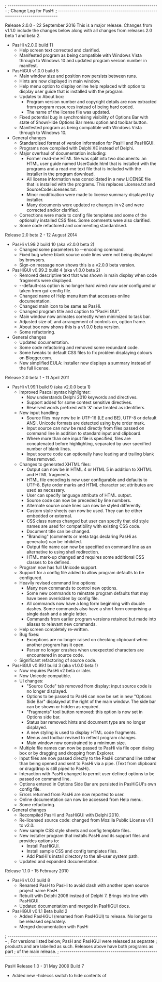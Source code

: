 ; ------------------------------------------------------------------------------
; Change Log for PasHi
; ------------------------------------------------------------------------------

Release 2.0.0 - 22 September 2016
This is a major release. Changes from v1.1.0 include the changes below along with all changes from releases 2.0 beta 1 and beta 2.
* PasHi v2.0.0 build 11
  + Help screen text corrected and clarified.
  + Manifested program as being compatible with Windows Vista through to Windows 10 and updated program version number in manifest.
* PasHiGUI v1.0.0 build 5
  + Main window size and position now persists between runs.
  + Hints are now displayed in main window.
  + Help menu option to display online help replaced with option to display user guide that is installed with the program.
  + Updates to About box:
    - Program version number and copyright details are now extracted from program resources instead of being hard coded.
    - The name of the license file was updated.
  + Fixed potential bug in synchronising visibility of Options Bar with state of Show/Hide Options Bar menu option and toolbar button.
  + Manifested program as being compatible with Windows Vista through to Windows 10.
* General changes
  + Standardised format of version information for PasHi and PasHiGUI.
  + Programs now compiled with Delphi XE instead of Delphi.
  + Major overhaul of documentation including:
    - Former read-me HTML file was split into two documents: an HTML user guide named UserGuide.html that is installed with the programs and a read-me text file that is included with the installer in the program download.
    - All license information was consolidated in a new LICENSE file that is installed with the programs. This replaces License.txt and SourceCodeLicenses.txt.
    - Minor modification were made to license summary displayed by installer.
    - Many documents were updated re changes in v2 and were corrected and/or clarified.
  + Corrections were made to config file templates and some of the optionally installed CSS files. Some comments were also clarified.
  + Some code refactored and commenting standardised.

Release 2.0 beta 2 - 12 August 2014
* PasHi v1.99.2 build 10 (aka v2.0.0 beta 2)
  + Changed some parameters to --encoding command.
  + Fixed bug where blank source code lines were not being displayed by browsers.
  + Sign-on message now shows this is a v2.0.0 beta version.
* PasHiGUI v0.99.2 build 4 (aka v1.0.0 beta 2)
  + Removed descriptive text that was shown in main display when code fragments were displayed.
  + --default-css option is no longer hard wired: now user configured or taken from gui-config file.
  + Changed name of Help menu item that accesses online documentation.
  + Changed main icon to be same as PasHi.
  + Changed program title and caption to "PasHi GUI".
  + Main window now animates correctly when minimized to task bar.
  + Adjusted size of, and arrangement of controls on, option frame.
  + About box now shows this is a v1.0.0 beta version.
  + Some refactoring.
* General changes
  + Updated documentation.
  + Some code refactoring and removed some redundant code.
  + Some tweaks to default CSS files to fix problem displaying colours on Blogger.com.
  + New simplified EULA: installer now displays a summary instead of the full license.

Release 2.0 beta 1 - 11 April 2011
* PasHi v1.99.1 build 9 (aka v2.0.0 beta 1)
  + Improved Pascal syntax highlighter:
    - Now understands Delphi 2010 keywords and directives.
    - Support added for some context sensitive directives.
    - Reserved words prefixed with '&' now treated as identifiers.
  + New input handling:
    - Source files may now be in UTF-16 (LE and BE), UTF-8 or default ANSI. Unicode formats are detected using byte order mark.
    - Input source can now be read directly from files passed on command line in addition to standard input and clipboard.
    - Where more than one input file is specified, files are concatenated before highlighting, separated by user specified number of blank lines.
    - Input source code can optionally have leading and trailing blank lines removed.
  + Changes to generated XHTML files:
    - Output can now be in HTML 4 or HTML 5 in addition to XHTML and HTML fragments.
    - HTML file encoding is now user configurable and defaults to UTF-8. Byte order marks and HTML character set attributes are used as necessary.
    - User can specify language attribute of HTML output.
    - Source code can now be preceded by line numbers.
    - Alternate source code lines can now be styled differently.
    - Custom style sheets can now be used. They can be either embedded or external.
    - CSS class names changed but user can specify that old style names are used for compatibility with existing CSS code.
    - Document title can be changed.
    - "Branding" (comments or meta tags declaring PasHi as generator) can be inhibited.
    - Output file name can now be specified on command line as an alternative to using shell redirection.
    - HTML mark-up changed and requires some additional CSS classes to be defined.
  + Program now has full Unicode support.
  + Support for a config file added to allow program defaults to be configured.
  + Heavily revised command line options:
    - Many new commands to control new options.
    - Some new commands to reinstate program defaults that may have been overridden by config file.
    - All commands now have a long form beginning with double dashes. Some commands also have a short form comprising a single dash and a single letter.
    - Commands from earlier program versions retained but made into aliases to relevant new commands.
  + Help screen completely re-written.
  + Bug fixes:
    - Exceptions are no longer raised on checking clipboard when another program has it open.
    - Parser no longer crashes when unexpected characters are encountered in source code.
  + Significant refactoring of source code.
* PasHiGUI v0.99.1 build 3 (aka v1.0.0 beta 1)
  + Now requires PasHi v2 beta or later.
  + Now Unicode compatible.
  + UI changes:
    - "Source Code" tab removed from display: input source code is no longer displayed.
    - Options to be passed to PasHi can now be set in new "Options Side Bar" displayed at the right of the main window. The side bar can be shown or hidden as required.
    - "Fragments" tool button removed: this option is now set in Options side bar.
    - Status bar removed: hints and document type are no longer displayed.
    - A new styling is used to display HTML code fragments.
    - Menus and toolbar revised to reflect program changes.
    - Main window now constrained to a minimum size.
  + Multiple file names can now be passed to PasHi via file open dialog box or by dragging and dropping from Explorer.
  + Input files are now passed directly to the PasHi command line rather than being opened and sent to PasHi via a pipe. (Text from clipboard or drag/drop is still piped to PasHi).
  + Interaction with PasHi changed to permit user defined options to be passed on command line.
  + Options entered in Options Side Bar are persisted in PasHiGUI's own config file.
  + Errors returned from PasHi are now reported to user.
  + Online documentation can now be accessed from Help menu.
  + Some refactoring.
* General changes
  + Recompiled PasHi and PasHiGUI with Delphi 2010.
  + Re-licensed source code: changed from Mozilla Public License v1.1 to v2.0.
  + New sample CSS style sheets and config template files.
  + New installer program that installs PasHi and its support files and provides options to:
    - Install PasHiGUI.
    - Install sample CSS and config templates files.
    - Add PasHi's install directory to the all-user system path.
  + Updated and expanded documentation.

Release 1.1.0 - 15 February 2010
* PasHi v1.0.1 build 8
  + Renamed PasH to PasHi to avoid clash with another open source project name PasH.
  + Rebuilt with Delphi 2006 instead of Delphi 7. Brings into line with PasHiGUI.
  + Updated documentation and merged in PasHiGUI docs.
* PasHiGUI v0.1.1 Beta build 2
  + Added PasHiGUI (renamed from PasHGUI) to release. No longer to be released separately.
  + Merged documentation with PasHi

; ------------------------------------------------------------------------------
; For versions listed below, PasH and PasHGUI were released as separate
; products and are labelled as such. Releases above have both programs as part
; of the main release.
; ------------------------------------------------------------------------------

PasH Release 1.0 - 31 May 2009
Build 7
+ Added new -hidecss switch to hide contents of <style> tag in HTML comments. Default is now not to hide contents.
+ Replaced on-the-fly generation of embedded style sheets for XHTML documents with a default style sheet read from resources.
+ Updated to use Delphi 2006 keyword and directives list instead of those from Delphi 7.
+ Replaced generic DelphiDabbler icon with custom PasH icon set.
+ Added Vista manifest.
+ Removed unnecessary compiler directives in units, i.e. those that replicate directives in project file.
+ Made localisable string literals into resource strings.
+ Fixed potential future bug in clipboard handling code.

PasH Release 0.1.5 Beta - 10 March 2007
Build 6
+ Heavily refactored main program and parameter handling code.
+ Invalid command line parameters now halt program with error message.
+ Cosmetic changes to help display.
+ Added new batch file to build program.
+ Changed to new end user license agreement for the executable program. The program remains open source.

PasHGUI Release 0.1.0 Beta - 17 June 2006
Build 1
+ Original beta release of PasHGUI as stand-alone program. Merged into main PasHi release at release 1.1.0.

PasH Release 0.1.4 Beta - 17 April 2006
Build 5
+ Corrected title tag written to XHTML documents. Previously referred to CodeSnip Database, now refers to PasH.

PasH Release 0.1.3 Beta - 9 December 2005
Build 4
+ Fixed bug that was causing program to crash when standard error output was redirected to a pipe when under control of an external program.

PasH Release 0.1.2 Beta - 3 November 2005
Build 3
+ Program now traps exceptions and displays error message before terminating rather than exceptions crashing program.
+ Documentation updated and changed to HTML from plain text.
+ Moved program from alpha to beta release status.

PasH Release 0.1.1 Alpha - 4 June 2005
Build 2
+ Made multi-line comments generate correctly formatted HTML when processed by syntax highlighter.
+ Corrected minor typo in help screen.

PasH Release 0.1.0 Alpha - 28 May 2005
Build 1
+ Original alpha version.
